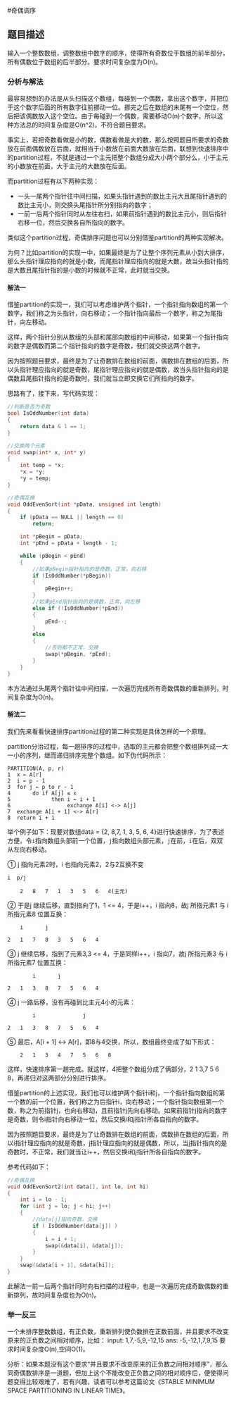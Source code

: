 #奇偶调序

## 题目描述
输入一个整数数组，调整数组中数字的顺序，使得所有奇数位于数组的前半部分，所有偶数位于数组的后半部分。要求时间复杂度为O(n)。

### 分析与解法

最容易想到的办法是从头扫描这个数组，每碰到一个偶数，拿出这个数字，并把位于这个数字后面的所有数字往前挪动一位。挪完之后在数组的末尾有一个空位，然后把该偶数放入这个空位。由于每碰到一个偶数，需要移动O(n)个数字，所以这种方法总的时间复杂度是O(n^2)，不符合题目要求。

事实上，若把奇数看做是小的数，偶数看做是大的数，那么按照题目所要求的奇数放在前面偶数放在后面，就相当于小数放在前面大数放在后面，联想到快速排序中的partition过程，不就是通过一个主元把整个数组分成大小两个部分么，小于主元的小数放在前面，大于主元的大数放在后面。

而partition过程有以下两种实现：
 - 一头一尾两个指针往中间扫描，如果头指针遇到的数比主元大且尾指针遇到的数比主元小，则交换头尾指针所分别指向的数字；
 - 一前一后两个指针同时从左往右扫，如果前指针遇到的数比主元小，则后指针右移一位，然后交换各自所指向的数字。

类似这个partition过程，奇偶排序问题也可以分别借鉴partition的两种实现解决。 

为何？比如partition的实现一中，如果最终是为了让整个序列元素从小到大排序，那么头指针理应指向的就是小数，而尾指针理应指向的就是大数，故当头指针指的是大数且尾指针指的是小数的时候就不正常，此时就当交换。

#### 解法一

借鉴partition的实现一，我们可以考虑维护两个指针，一个指针指向数组的第一个数字，我们称之为头指针，向右移动；一个指针指向最后一个数字，称之为尾指针，向左移动。

这样，两个指针分别从数组的头部和尾部向数组的中间移动，如果第一个指针指向的数字是偶数而第二个指针指向的数字是奇数，我们就交换这两个数字。

因为按照题目要求，最终是为了让奇数排在数组的前面，偶数排在数组的后面，所以头指针理应指向的就是奇数，尾指针理应指向的就是偶数，故当头指针指向的是偶数且尾指针指向的是奇数时，我们就当立即交换它们所指向的数字。

思路有了，接下来，写代码实现：
```cpp
//判断是否为奇数
bool IsOddNumber(int data)
{
	return data & 1 == 1;
}

//交换两个元素
void swap(int* x, int* y)
{
	int temp = *x;
	*x = *y;
	*y = temp;
}

//奇偶互换
void OddEvenSort(int *pData, unsigned int length)
{
	if (pData == NULL || length == 0)
		return;

	int *pBegin = pData;
	int *pEnd = pData + length - 1;

	while (pBegin < pEnd)
	{
		//如果pBegin指针指向的是奇数，正常，向右移
		if (IsOddNumber(*pBegin))  
		{
			pBegin++;
		}
		//如果pEnd指针指向的是偶数，正常，向左移
		else if (!IsOddNumber(*pEnd))
		{
			pEnd--;
		}
		else
		{
			//否则都不正常，交换
			swap(*pBegin, *pEnd);
		}
	}
}
```
本方法通过头尾两个指针往中间扫描，一次遍历完成所有奇数偶数的重新排列，时间复杂度为O(n)。

#### 解法二

我们先来看看快速排序partition过程的第二种实现是具体怎样的一个原理。

partition分治过程，每一趟排序的过程中，选取的主元都会把整个数组排列成一大一小的序列，继而递归排序完整个数组。如下伪代码所示：

	PARTITION(A, p, r)
	1  x ← A[r]
	2  i ← p - 1
	3  for j ← p to r - 1
	4       do if A[j] ≤ x
	5             then i ← i + 1
	6                  exchange A[i] <-> A[j]
	7  exchange A[i + 1] <-> A[r]
	8  return i + 1

举个例子如下：现要对数组data = {2, 8,7, 1, 3, 5, 6, 4}进行快速排序，为了表述方便，令`i`指向数组头部前一个位置，`j`指向数组头部元素，`j`在前，`i`在后，双双从左向右移动。

① j 指向元素2时，i 也指向元素2，2与2互换不变

	i  p/j

  	    2   8   7   1   3   5   6   4(主元)

② 于是j 继续后移，直到指向了1，1 <= 4，于是i++，i 指向8，故j 所指元素1 与 i 所指元素8 位置互换：

     	i       j

  	2   1   7   8   3   5   6   4

③ j 继续后移，指到了元素3,3 <= 4，于是同样i++，i 指向7，故j 所指元素3 与 i 所指元素7 位置互换：

    	    i       j

  	2   1   3   8   7   5   6   4

④ j 一路后移，没有再碰到比主元4小的元素：

	  	    i               j

  	2   1   3   8   7   5   6   4

⑤ 最后，A[i + 1] <-> A[r]，即8与4交换，所以，数组最终变成了如下形式：

        2   1   3   4   7   5   6   8

这样，快速排序第一趟完成。就这样，4把整个数组分成了俩部分，2 1 3,7 5 6 8，再递归对这两部分分别进行排序。

借鉴partition的上述实现，我们也可以维护两个指针i和j，一个指针指向数组的第一个数的前一个位置，我们称之为后指针i，向右移动；一个指针指向数组第一个数，称之为前指针j，也向右移动，且前指针j先向右移动。如果前指针j指向的数字是奇数，则令i指针向右移动一位，然后交换i和j指针所各自指向的数字。

因为按照题目要求，最终是为了让奇数排在数组的前面，偶数排在数组的后面，所以i指针理应指向的就是奇数，j指针理应指向的就是偶数，所以，当j指针指向的是奇数时，不正常，我们就当让i++，然后交换i和j指针所各自指向的数字。

参考代码如下：

```c
//奇偶互换
void OddEvenSort2(int data[], int lo, int hi)
{
	int i = lo - 1;
	for (int j = lo; j < hi; j++)
	{
		//data[j]指向奇数，交换
		if ( IsOddNumber(data[j]) )
		{
			i = i + 1;
			swap(&data[i], &data[j]);
		}
	}
	swap(&data[i + 1], &data[hi]);
}
```

此解法一前一后两个指针同时向右扫描的过程中，也是一次遍历完成奇数偶数的重新排列，故时间复杂度也为O(n)。

### 举一反三

一个未排序整数数组，有正负数，重新排列使负数排在正数前面，并且要求不改变原来的正负数之间相对顺序，比如： input: 1,7,-5,9,-12,15 ans: -5,-12,1,7,9,15 要求时间复杂度O(n),空间O(1)。

分析：如果本题没有这个要求“并且要求不改变原来的正负数之间相对顺序”，那么同奇偶数排序是一道题，但加上这个不能改变正负数之间的相对顺序后，便使得问题变得比较艰难了，若有兴趣，读者可以参考这篇论文《STABLE MINIMUM SPACE PARTITIONING IN LINEAR TIME》。
